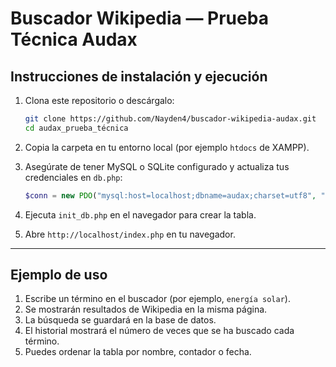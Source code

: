 # Buscador Wikipedia — Prueba Técnica Audax


##  Instrucciones de instalación y ejecución

1. Clona este repositorio o descárgalo:
   ```bash
   git clone https://github.com/Nayden4/buscador-wikipedia-audax.git
   cd audax_prueba_técnica
   ```

2. Copia la carpeta en tu entorno local (por ejemplo `htdocs` de XAMPP).

3. Asegúrate de tener MySQL o SQLite configurado y actualiza tus credenciales en `db.php`:
   ```php
   $conn = new PDO("mysql:host=localhost;dbname=audax;charset=utf8", "root", "");
   ```

4. Ejecuta `init_db.php` en el navegador para crear la tabla.

5. Abre `http://localhost/index.php` en tu navegador.

---


##  Ejemplo de uso

1. Escribe un término en el buscador (por ejemplo, `energía solar`).  
2. Se mostrarán resultados de Wikipedia en la misma página.  
3. La búsqueda se guardará en la base de datos.  
4. El historial mostrará el número de veces que se ha buscado cada término.  
5. Puedes ordenar la tabla por nombre, contador o fecha.


